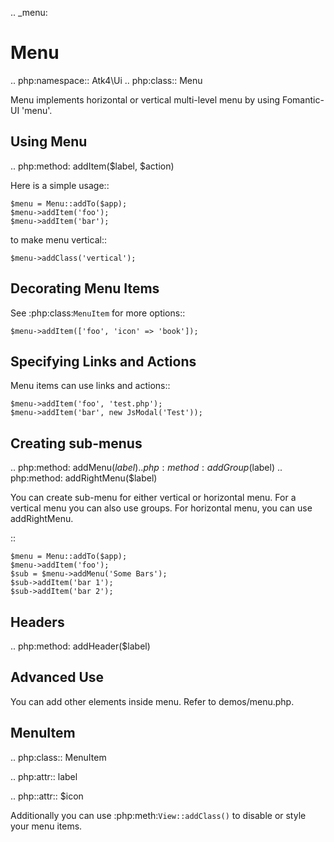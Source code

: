 .. _menu:

# Menu

.. php:namespace:: Atk4\Ui
.. php:class:: Menu

Menu implements horizontal or vertical multi-level menu by using Fomantic-UI 'menu'.

## Using Menu

.. php:method: addItem($label, $action)

Here is a simple usage::

    $menu = Menu::addTo($app);
    $menu->addItem('foo');
    $menu->addItem('bar');

to make menu vertical::

    $menu->addClass('vertical');

## Decorating Menu Items

See :php:class:`MenuItem` for more options::

    $menu->addItem(['foo', 'icon' => 'book']);

## Specifying Links and Actions

Menu items can use links and actions::

    $menu->addItem('foo', 'test.php');
    $menu->addItem('bar', new JsModal('Test'));

## Creating sub-menus

.. php:method: addMenu($label)
.. php:method: addGroup($label)
.. php:method: addRightMenu($label)

You can create sub-menu for either vertical or horizontal menu. For a vertical
menu you can also use groups. For horizontal menu, you can use addRightMenu.

::

    $menu = Menu::addTo($app);
    $menu->addItem('foo');
    $sub = $menu->addMenu('Some Bars');
    $sub->addItem('bar 1');
    $sub->addItem('bar 2');

## Headers

.. php:method: addHeader($label)

## Advanced Use

You can add other elements inside menu. Refer to demos/menu.php.

## MenuItem

.. php:class:: MenuItem

.. php:attr:: label

.. php::attr:: $icon

Additionally you can use :php:meth:`View::addClass()` to disable or style your menu items.

